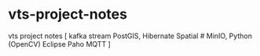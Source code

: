 # vts-project-notes
vts project notes [ kafka stream PostGIS, Hibernate Spatial # MinIO, Python (OpenCV) Eclipse Paho MQTT ]
